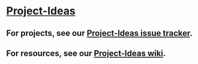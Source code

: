 # [**Project-Ideas**](https://github.com/isislab/Project-Ideas/issues)

## **For projects, see our [Project-Ideas issue tracker](https://github.com/isislab/Project-Ideas/issues).**

## **For resources, see our [Project-Ideas wiki](https://github.com/isislab/Project-Ideas/wiki).**
